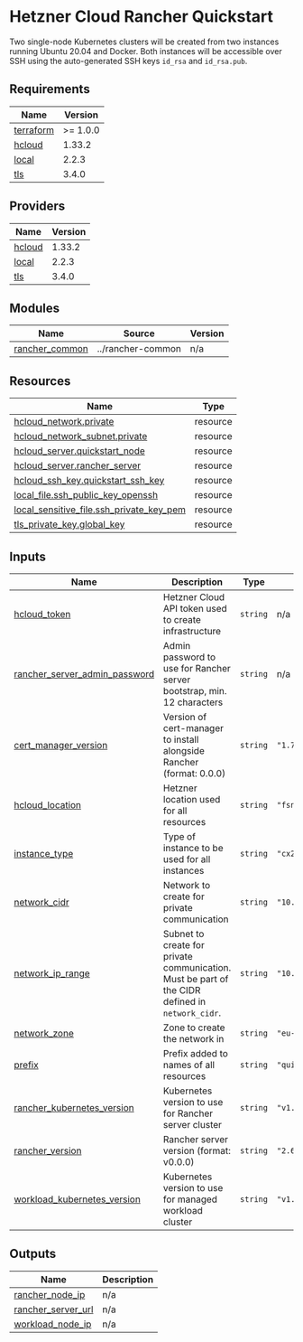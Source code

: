 # Hetzner Cloud Rancher Quickstart

Two single-node Kubernetes clusters will be created from two instances running Ubuntu 20.04 and Docker.
Both instances will be accessible over SSH using the auto-generated SSH keys `id_rsa` and `id_rsa.pub`.

<!-- BEGIN_TF_DOCS -->
## Requirements

| Name | Version |
|------|---------|
| <a name="requirement_terraform"></a> [terraform](#requirement\_terraform) | >= 1.0.0 |
| <a name="requirement_hcloud"></a> [hcloud](#requirement\_hcloud) | 1.33.2 |
| <a name="requirement_local"></a> [local](#requirement\_local) | 2.2.3 |
| <a name="requirement_tls"></a> [tls](#requirement\_tls) | 3.4.0 |

## Providers

| Name | Version |
|------|---------|
| <a name="provider_hcloud"></a> [hcloud](#provider\_hcloud) | 1.33.2 |
| <a name="provider_local"></a> [local](#provider\_local) | 2.2.3 |
| <a name="provider_tls"></a> [tls](#provider\_tls) | 3.4.0 |

## Modules

| Name | Source | Version |
|------|--------|---------|
| <a name="module_rancher_common"></a> [rancher\_common](#module\_rancher\_common) | ../rancher-common | n/a |

## Resources

| Name | Type |
|------|------|
| [hcloud_network.private](https://registry.terraform.io/providers/hetznercloud/hcloud/1.33.2/docs/resources/network) | resource |
| [hcloud_network_subnet.private](https://registry.terraform.io/providers/hetznercloud/hcloud/1.33.2/docs/resources/network_subnet) | resource |
| [hcloud_server.quickstart_node](https://registry.terraform.io/providers/hetznercloud/hcloud/1.33.2/docs/resources/server) | resource |
| [hcloud_server.rancher_server](https://registry.terraform.io/providers/hetznercloud/hcloud/1.33.2/docs/resources/server) | resource |
| [hcloud_ssh_key.quickstart_ssh_key](https://registry.terraform.io/providers/hetznercloud/hcloud/1.33.2/docs/resources/ssh_key) | resource |
| [local_file.ssh_public_key_openssh](https://registry.terraform.io/providers/hashicorp/local/2.2.3/docs/resources/file) | resource |
| [local_sensitive_file.ssh_private_key_pem](https://registry.terraform.io/providers/hashicorp/local/2.2.3/docs/resources/sensitive_file) | resource |
| [tls_private_key.global_key](https://registry.terraform.io/providers/hashicorp/tls/3.4.0/docs/resources/private_key) | resource |

## Inputs

| Name | Description | Type | Default | Required |
|------|-------------|------|---------|:--------:|
| <a name="input_hcloud_token"></a> [hcloud\_token](#input\_hcloud\_token) | Hetzner Cloud API token used to create infrastructure | `string` | n/a | yes |
| <a name="input_rancher_server_admin_password"></a> [rancher\_server\_admin\_password](#input\_rancher\_server\_admin\_password) | Admin password to use for Rancher server bootstrap, min. 12 characters | `string` | n/a | yes |
| <a name="input_cert_manager_version"></a> [cert\_manager\_version](#input\_cert\_manager\_version) | Version of cert-manager to install alongside Rancher (format: 0.0.0) | `string` | `"1.7.1"` | no |
| <a name="input_hcloud_location"></a> [hcloud\_location](#input\_hcloud\_location) | Hetzner location used for all resources | `string` | `"fsn1"` | no |
| <a name="input_instance_type"></a> [instance\_type](#input\_instance\_type) | Type of instance to be used for all instances | `string` | `"cx21"` | no |
| <a name="input_network_cidr"></a> [network\_cidr](#input\_network\_cidr) | Network to create for private communication | `string` | `"10.0.0.0/8"` | no |
| <a name="input_network_ip_range"></a> [network\_ip\_range](#input\_network\_ip\_range) | Subnet to create for private communication. Must be part of the CIDR defined in `network_cidr`. | `string` | `"10.0.1.0/24"` | no |
| <a name="input_network_zone"></a> [network\_zone](#input\_network\_zone) | Zone to create the network in | `string` | `"eu-central"` | no |
| <a name="input_prefix"></a> [prefix](#input\_prefix) | Prefix added to names of all resources | `string` | `"quickstart"` | no |
| <a name="input_rancher_kubernetes_version"></a> [rancher\_kubernetes\_version](#input\_rancher\_kubernetes\_version) | Kubernetes version to use for Rancher server cluster | `string` | `"v1.23.9+k3s1"` | no |
| <a name="input_rancher_version"></a> [rancher\_version](#input\_rancher\_version) | Rancher server version (format: v0.0.0) | `string` | `"2.6.7"` | no |
| <a name="input_workload_kubernetes_version"></a> [workload\_kubernetes\_version](#input\_workload\_kubernetes\_version) | Kubernetes version to use for managed workload cluster | `string` | `"v1.23.9+rke2r1"` | no |

## Outputs

| Name | Description |
|------|-------------|
| <a name="output_rancher_node_ip"></a> [rancher\_node\_ip](#output\_rancher\_node\_ip) | n/a |
| <a name="output_rancher_server_url"></a> [rancher\_server\_url](#output\_rancher\_server\_url) | n/a |
| <a name="output_workload_node_ip"></a> [workload\_node\_ip](#output\_workload\_node\_ip) | n/a |
<!-- END_TF_DOCS -->
